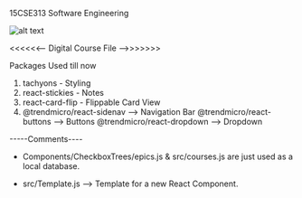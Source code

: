 15CSE313 Software Engineering


![alt text](https://robohash.org/1?200x200)

<<<<<<--  Digital Course File -->>>>>>>

Packages Used till now
1. tachyons - Styling
2. react-stickies - Notes
3. react-card-flip - Flippable Card View
4. @trendmicro/react-sidenav --> Navigation Bar
   @trendmicro/react-buttons --> Buttons 
   @trendmicro/react-dropdown --> Dropdown



-----Comments----

* Components/CheckboxTrees/epics.js & src/courses.js are just used as a local database.

* src/Template.js --> Template for a new React Component.

